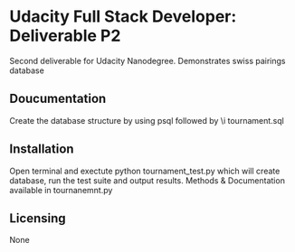 # Udacity Full Stack Developer: Deliverable P2
Second deliverable for Udacity Nanodegree. Demonstrates swiss pairings database  

Doucumentation
---------------
Create the database structure by using psql followed by \i tournament.sql

Installation
--------------
Open terminal and exectute python tournament_test.py which will create database, run the test suite and output results. Methods & Documentation available in tournanemnt.py

Licensing
---------
None
 
